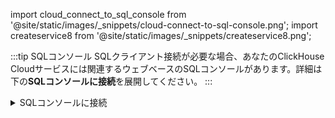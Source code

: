 import cloud_connect_to_sql_console from '@site/static/images/_snippets/cloud-connect-to-sql-console.png';
import createservice8 from '@site/static/images/_snippets/createservice8.png';

:::tip SQLコンソール
SQLクライアント接続が必要な場合、あなたのClickHouse Cloudサービスには関連するウェブベースのSQLコンソールがあります。詳細は下の**SQLコンソールに接続**を展開してください。
:::

<details>
    <summary>SQLコンソールに接続</summary>

あなたのClickHouse Cloudサービス一覧から、サービスをクリックします。

<img src={cloud_connect_to_sql_console} class="image" alt="SQLコンソールに接続" />

これにより、SQLコンソールにリダイレクトされます。

<img src={createservice8} class="image" alt="SQLコンソール" />

</details>
